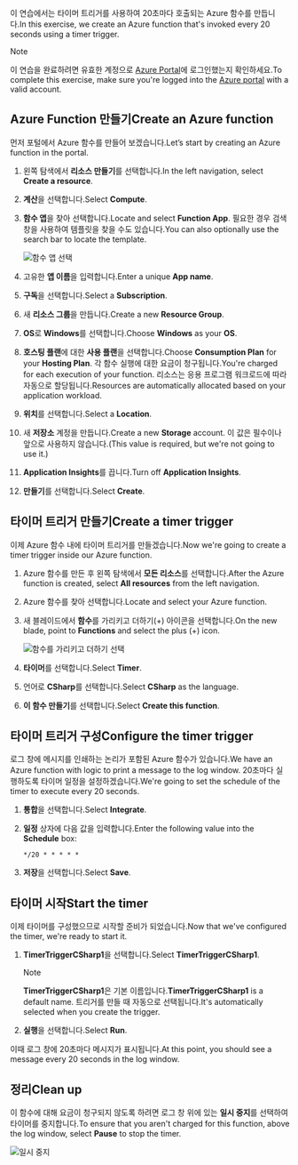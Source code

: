 <span data-ttu-id="3aaa5-101">이 연습에서는 타이머 트리거를 사용하여 20초마다 호출되는 Azure 함수를 만듭니다.</span><span class="sxs-lookup"><span data-stu-id="3aaa5-101">In this exercise, we create an Azure function that's invoked every 20 seconds using a timer trigger.</span></span>

> [!NOTE] 
> <span data-ttu-id="3aaa5-102">이 연습을 완료하려면 유효한 계정으로 [Azure Portal](https://portal.azure.com/)에 로그인했는지 확인하세요.</span><span class="sxs-lookup"><span data-stu-id="3aaa5-102">To complete this exercise, make sure you're logged into the [Azure portal](https://portal.azure.com/) with a valid account.</span></span>

## <a name="create-an-azure-function"></a><span data-ttu-id="3aaa5-103">Azure Function 만들기</span><span class="sxs-lookup"><span data-stu-id="3aaa5-103">Create an Azure function</span></span>

<span data-ttu-id="3aaa5-104">먼저 포털에서 Azure 함수를 만들어 보겠습니다.</span><span class="sxs-lookup"><span data-stu-id="3aaa5-104">Let’s start by creating an Azure function in the portal.</span></span>

1. <span data-ttu-id="3aaa5-105">왼쪽 탐색에서 **리소스 만들기**를 선택합니다.</span><span class="sxs-lookup"><span data-stu-id="3aaa5-105">In the left navigation, select **Create a resource**.</span></span>

1. <span data-ttu-id="3aaa5-106">**계산**을 선택합니다.</span><span class="sxs-lookup"><span data-stu-id="3aaa5-106">Select **Compute**.</span></span>

1. <span data-ttu-id="3aaa5-107">**함수 앱**을 찾아 선택합니다.</span><span class="sxs-lookup"><span data-stu-id="3aaa5-107">Locate and select **Function App**.</span></span> <span data-ttu-id="3aaa5-108">필요한 경우 검색 창을 사용하여 템플릿을 찾을 수도 있습니다.</span><span class="sxs-lookup"><span data-stu-id="3aaa5-108">You can also optionally use the search bar to locate the template.</span></span>

    ![함수 앱 선택](../media-drafts/4-click-function-app.png)

1. <span data-ttu-id="3aaa5-110">고유한 **앱 이름**을 입력합니다.</span><span class="sxs-lookup"><span data-stu-id="3aaa5-110">Enter a unique **App name**.</span></span>

1. <span data-ttu-id="3aaa5-111">**구독**을 선택합니다.</span><span class="sxs-lookup"><span data-stu-id="3aaa5-111">Select a **Subscription**.</span></span>

1. <span data-ttu-id="3aaa5-112">새 **리소스 그룹**을 만듭니다.</span><span class="sxs-lookup"><span data-stu-id="3aaa5-112">Create a new **Resource Group**.</span></span>

1. <span data-ttu-id="3aaa5-113">**OS**로 **Windows**를 선택합니다.</span><span class="sxs-lookup"><span data-stu-id="3aaa5-113">Choose **Windows** as your **OS**.</span></span>

1. <span data-ttu-id="3aaa5-114">**호스팅 플랜**에 대한 **사용 플랜**을 선택합니다.</span><span class="sxs-lookup"><span data-stu-id="3aaa5-114">Choose **Consumption Plan** for your **Hosting Plan**.</span></span> <span data-ttu-id="3aaa5-115">각 함수 실행에 대한 요금이 청구됩니다.</span><span class="sxs-lookup"><span data-stu-id="3aaa5-115">You're charged for each execution of your function.</span></span> <span data-ttu-id="3aaa5-116">리소스는 응용 프로그램 워크로드에 따라 자동으로 할당됩니다.</span><span class="sxs-lookup"><span data-stu-id="3aaa5-116">Resources are automatically allocated based on your application workload.</span></span>

1. <span data-ttu-id="3aaa5-117">**위치**를 선택합니다.</span><span class="sxs-lookup"><span data-stu-id="3aaa5-117">Select a **Location**.</span></span>

1. <span data-ttu-id="3aaa5-118">새 **저장소** 계정을 만듭니다.</span><span class="sxs-lookup"><span data-stu-id="3aaa5-118">Create a new **Storage** account.</span></span> <span data-ttu-id="3aaa5-119">이 값은 필수이나 앞으로 사용하지 않습니다.</span><span class="sxs-lookup"><span data-stu-id="3aaa5-119">(This value is required, but we're not going to use it.)</span></span>

1. <span data-ttu-id="3aaa5-120">**Application Insights**를 끕니다.</span><span class="sxs-lookup"><span data-stu-id="3aaa5-120">Turn off **Application Insights**.</span></span>

1. <span data-ttu-id="3aaa5-121">**만들기**를 선택합니다.</span><span class="sxs-lookup"><span data-stu-id="3aaa5-121">Select **Create**.</span></span>

## <a name="create-a-timer-trigger"></a><span data-ttu-id="3aaa5-122">타이머 트리거 만들기</span><span class="sxs-lookup"><span data-stu-id="3aaa5-122">Create a timer trigger</span></span>

<span data-ttu-id="3aaa5-123">이제 Azure 함수 내에 타이머 트리거를 만들겠습니다.</span><span class="sxs-lookup"><span data-stu-id="3aaa5-123">Now we're going to create a timer trigger inside our Azure function.</span></span>

1. <span data-ttu-id="3aaa5-124">Azure 함수를 만든 후 왼쪽 탐색에서 **모든 리소스**를 선택합니다.</span><span class="sxs-lookup"><span data-stu-id="3aaa5-124">After the Azure function is created, select **All resources** from the left navigation.</span></span>

1. <span data-ttu-id="3aaa5-125">Azure 함수를 찾아 선택합니다.</span><span class="sxs-lookup"><span data-stu-id="3aaa5-125">Locate and select your Azure function.</span></span>

1. <span data-ttu-id="3aaa5-126">새 블레이드에서 **함수**를 가리키고 더하기(+) 아이콘을 선택합니다.</span><span class="sxs-lookup"><span data-stu-id="3aaa5-126">On the new blade, point to **Functions** and select the plus (+) icon.</span></span>

    ![함수를 가리키고 더하기 선택](../media-drafts/4-hover-function.png)

1. <span data-ttu-id="3aaa5-128">**타이머**를 선택합니다.</span><span class="sxs-lookup"><span data-stu-id="3aaa5-128">Select **Timer**.</span></span>

1. <span data-ttu-id="3aaa5-129">언어로 **CSharp**를 선택합니다.</span><span class="sxs-lookup"><span data-stu-id="3aaa5-129">Select **CSharp** as the language.</span></span>

1. <span data-ttu-id="3aaa5-130">**이 함수 만들기**를 선택합니다.</span><span class="sxs-lookup"><span data-stu-id="3aaa5-130">Select **Create this function**.</span></span>

## <a name="configure-the-timer-trigger"></a><span data-ttu-id="3aaa5-131">타이머 트리거 구성</span><span class="sxs-lookup"><span data-stu-id="3aaa5-131">Configure the timer trigger</span></span>

<span data-ttu-id="3aaa5-132">로그 창에 메시지를 인쇄하는 논리가 포함된 Azure 함수가 있습니다.</span><span class="sxs-lookup"><span data-stu-id="3aaa5-132">We have an Azure function with logic to print a message to the log window.</span></span> <span data-ttu-id="3aaa5-133">20초마다 실행하도록 타이머 일정을 설정하겠습니다.</span><span class="sxs-lookup"><span data-stu-id="3aaa5-133">We're going to set the schedule of the timer to execute every 20 seconds.</span></span>

1. <span data-ttu-id="3aaa5-134">**통합**을 선택합니다.</span><span class="sxs-lookup"><span data-stu-id="3aaa5-134">Select **Integrate**.</span></span>

1. <span data-ttu-id="3aaa5-135">**일정** 상자에 다음 값을 입력합니다.</span><span class="sxs-lookup"><span data-stu-id="3aaa5-135">Enter the following value into the **Schedule** box:</span></span>

    ```
    */20 * * * * *
    ```

1. <span data-ttu-id="3aaa5-136">**저장**을 선택합니다.</span><span class="sxs-lookup"><span data-stu-id="3aaa5-136">Select **Save**.</span></span>

## <a name="start-the-timer"></a><span data-ttu-id="3aaa5-137">타이머 시작</span><span class="sxs-lookup"><span data-stu-id="3aaa5-137">Start the timer</span></span>

<span data-ttu-id="3aaa5-138">이제 타이머를 구성했으므로 시작할 준비가 되었습니다.</span><span class="sxs-lookup"><span data-stu-id="3aaa5-138">Now that we've configured the timer, we're ready to start it.</span></span>

1. <span data-ttu-id="3aaa5-139">**TimerTriggerCSharp1**을 선택합니다.</span><span class="sxs-lookup"><span data-stu-id="3aaa5-139">Select **TimerTriggerCSharp1**.</span></span> 

    > [!NOTE]
    > <span data-ttu-id="3aaa5-140">**TimerTriggerCSharp1**은 기본 이름입니다.</span><span class="sxs-lookup"><span data-stu-id="3aaa5-140">**TimerTriggerCSharp1** is a default name.</span></span> <span data-ttu-id="3aaa5-141">트리거를 만들 때 자동으로 선택됩니다.</span><span class="sxs-lookup"><span data-stu-id="3aaa5-141">It's automatically selected when you create the trigger.</span></span>

1. <span data-ttu-id="3aaa5-142">**실행**을 선택합니다.</span><span class="sxs-lookup"><span data-stu-id="3aaa5-142">Select **Run**.</span></span> 

<span data-ttu-id="3aaa5-143">이때 로그 창에 20초마다 메시지가 표시됩니다.</span><span class="sxs-lookup"><span data-stu-id="3aaa5-143">At this point, you should see a message every 20 seconds in the log window.</span></span>

## <a name="clean-up"></a><span data-ttu-id="3aaa5-144">정리</span><span class="sxs-lookup"><span data-stu-id="3aaa5-144">Clean up</span></span>

<span data-ttu-id="3aaa5-145">이 함수에 대해 요금이 청구되지 않도록 하려면 로그 창 위에 있는 **일시 중지**를 선택하여 타이머를 중지합니다.</span><span class="sxs-lookup"><span data-stu-id="3aaa5-145">To ensure that you aren't charged for this function, above the log window, select **Pause** to stop the timer.</span></span>

![일시 중지](../media-drafts/4-pause-timer.png)



